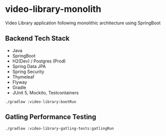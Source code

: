 # video-library-monolith
Video Library application following monolithic architecture using SpringBoot 

## Backend Tech Stack
* Java
* SpringBoot 
* H2(Dev) / Postgres (Prod)
* Spring Data JPA
* Spring Security 
* Thymeleaf
* Flyway
* Gradle
* JUnit 5, Mockito, Testcontainers

```shell
./gradlew :video-library:bootRun
```

## Gatling Performance Testing

```shell
./gradlew :video-library-gatling-tests:gatlingRun
```